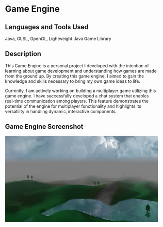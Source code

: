 # Game Engine

## Languages and Tools Used
Java, GLSL, OpenGL, Lightweight Java Game Library

## Description

This Game Engine is a personal project I developed with the intention of learning about game development and understanding how games are made from the ground up. By creating this game engine, I aimed to gain the knowledge and skills necessary to bring my own game ideas to life.

Currently, I am actively working on building a multiplayer game utilizing this game engine. I have successfully developed a chat system that enables real-time communication among players. This feature demonstrates the potential of the engine for multiplayer functionality and highlights its versatility in handling dynamic, interactive components.

## Game Engine Screenshot
![Game Engine Screenshot](https://raw.githubusercontent.com/DiegoWearden/Game-Engine/main/Game%20Engine%20Screenshot.png)

